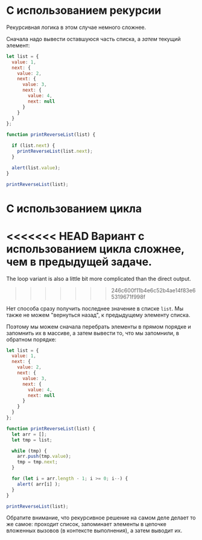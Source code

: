 # С использованием рекурсии

Рекурсивная логика в этом случае немного сложнее.

Сначала надо вывести оставшуюся часть списка, а *затем* текущий элемент:

```js run
let list = {
  value: 1,
  next: {
    value: 2,
    next: {
      value: 3,
      next: {
        value: 4,
        next: null
      }
    }
  }
};

function printReverseList(list) {

  if (list.next) {
    printReverseList(list.next);
  }

  alert(list.value);
}

printReverseList(list);
```

# С использованием цикла

<<<<<<< HEAD
Вариант с использованием цикла сложнее, чем в предыдущей задаче.
=======
The loop variant is also a little bit more complicated than the direct output.
>>>>>>> 246c600f11b4e6c52b4ae14f83e65319671f998f

Нет способа сразу получить последнее значение в списке `list`. Мы также не можем "вернуться назад", к предыдущему элементу списка.

Поэтому мы можем сначала перебрать элементы в прямом порядке и запомнить их в массиве, а затем вывести то, что мы запомнили, в обратном порядке:

```js run
let list = {
  value: 1,
  next: {
    value: 2,
    next: {
      value: 3,
      next: {
        value: 4,
        next: null
      }
    }
  }
};

function printReverseList(list) {
  let arr = [];
  let tmp = list;

  while (tmp) {
    arr.push(tmp.value);
    tmp = tmp.next;
  }

  for (let i = arr.length - 1; i >= 0; i--) {
    alert( arr[i] );
  }
}

printReverseList(list);
```

Обратите внимание, что рекурсивное решение на самом деле делает то же самое: проходит список, запоминает элементы в цепочке вложенных вызовов (в контексте выполнения), а затем выводит их.
